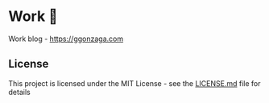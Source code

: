 # Work 📓

Work blog - https://ggonzaga.com

## License

This project is licensed under the MIT License - see the [LICENSE.md](LICENSE.md) file for details

